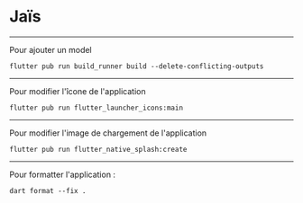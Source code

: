 # Jaïs

---
Pour ajouter un model

```
flutter pub run build_runner build --delete-conflicting-outputs
```

---
Pour modifier l'îcone de l'application

```
flutter pub run flutter_launcher_icons:main
```

---
Pour modifier l'image de chargement de l'application
```
flutter pub run flutter_native_splash:create
```

---
Pour formatter l'application :
```
dart format --fix .
```
